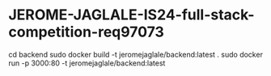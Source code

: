 # JEROME-JAGLALE-IS24-full-stack-competition-req97073

cd backend
sudo docker build -t jeromejaglale/backend:latest .
sudo docker run -p 3000:80 -t jeromejaglale/backend:latest
